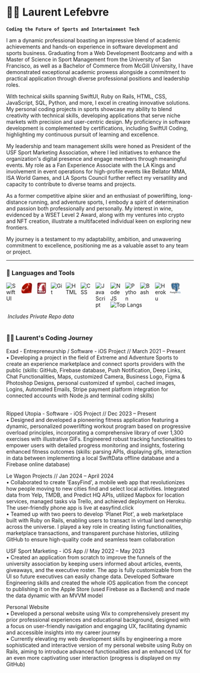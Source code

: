 # 🏋🏻 Laurent Lefebvre

**`Coding the Future of Sports and Intertainment Tech`**

I am a dynamic professional boasting an impressive blend of academic achievements and hands-on experience in software development and sports business. Graduating from a Web Development Bootcamp and with a Master of Science in Sport Management from the University of San Francisco, as well as a Bachelor of Commerce from McGill University, I have demonstrated exceptional academic prowess alongside a commitment to practical application through diverse professional positions and leadership roles.

With technical skills spanning SwiftUI, Ruby on Rails, HTML, CSS, JavaScript, SQL, Python, and more, I excel in creating innovative solutions. My personal coding projects in sports showcase my ability to blend creativity with technical skills, developing applications that serve niche markets with precision and user-centric design. My proficiency in software development is complemented by certifications, including SwiftUI Coding, highlighting my continuous pursuit of learning and excellence.

My leadership and team management skills were honed as President of the USF Sport Marketing Association, where I led initiatives to enhance the organization's digital presence and engage members through meaningful events. My role as a Fan Experience Associate with the LA Kings and involvement in event operations for high-profile events like Bellator MMA, ISA World Games, and LA Sports Council further reflect my versatility and capacity to contribute to diverse teams and projects.

As a former competitive alpine skier and an enthusiast of powerlifting, long-distance running, and adventure sports, I embody a spirit of determination and passion both professionally and personally. My interest in wine, evidenced by a WSET Level 2 Award, along with my ventures into crypto and NFT creation, illustrate a multifaceted individual keen on exploring new frontiers.

My journey is a testament to my adaptability, ambition, and unwavering commitment to excellence, positioning me as a valuable asset to any team or project.

---

### 🧰 Languages and Tools

<img align="left" alt="SwiftUI" width="30px" style="padding-right:10px;" src="https://developer.apple.com/assets/elements/icons/swiftui/swiftui-96x96_2x.png" />
<img align="left" alt="Ruby" width="30px" style="padding-right:10px;" src="https://raw.githubusercontent.com/devicons/devicon/master/icons/ruby/ruby-original.svg" />
<img align="left" alt="Rails" width="30px" style="padding-right:10px;" src="https://raw.githubusercontent.com/devicons/devicon/master/icons/rails/rails-original-wordmark.svg" />
<img align="left" alt="Git" width="30px" style="padding-right:10px;" src="https://github.githubassets.com/assets/GitHub-Mark-ea2971cee799.png" />
<img align="left" alt="HTML" width="30px" style="padding-right:10px;" src="https://cdn.jsdelivr.net/gh/devicons/devicon/icons/html5/html5-plain.svg" />
<img align="left" alt="CSS" width="30px" style="padding-right:10px;" src="https://cdn.jsdelivr.net/gh/devicons/devicon/icons/css3/css3-plain.svg" />
<img align="left" alt="JavaScript" width="30px" style="padding-right:10px;" src="https://cdn.jsdelivr.net/gh/devicons/devicon/icons/javascript/javascript-plain.svg" />
<img align="left" alt="NodeJS" width="30px" style="padding-right:10px;" src="https://cdn.jsdelivr.net/gh/devicons/devicon/icons/nodejs/nodejs-original.svg" />
<img align="left" alt="Python" width="30px" style="padding-right:10px;" src="https://cdn.jsdelivr.net/gh/devicons/devicon/icons/python/python-plain.svg" />
<img align="left" alt="Bash" width="30px" style="padding-right:10px;" src="https://cdn3.brettterpstra.com/uploads/2015/02/terminal-longshadow.png" />
<img align="left" alt="Heroku" width="30px" style="padding-right:10px;" src="https://www.vectorlogo.zone/logos/heroku/heroku-icon.svg" />
<img align="left" alt="SQL" width="30px" style="padding-right:10px;" src="https://raw.githubusercontent.com/devicons/devicon/master/icons/postgresql/postgresql-original-wordmark.svg" />
<br />
<br />

![Top Langs](https://github-readme-stats-git-master-laurent-lefebvres-projects.vercel.app/api/top-langs/?username=ldlefebvre&layout=compact&cache_seconds=0)

<p>&nbsp;<i>Includes Private Repo data</i></p>

<!--
#

### 📊 Stats

![Laurent's GitHub stats](https://github-readme-stats.vercel.app/api?username=ldlefebvre&show_icons=true&theme=gruvbox)

![GitHub Streak](https://streak-stats.demolab.com?user=ldlefebvre&theme=gruvbox&border_radius=4.5)
-->
#


<!--<details>
 <summary><h3>👨‍💻 Laurent's Coding Journey</h3></summary>
 -->
<h3>👨‍💻 Laurent's Coding Journey</h3>
Exad - Entrepreneurship / Software - iOS Project // March 2021 – Present<br>
• Developing a project in the field of Extreme and Adventure Sports to create an experience marketplace and connect sports providers with the public (skills: GitHub, Firebase database, Push Notification, Deep Links, Chat Functionalities, Maps, customized Camera, Business Logo, Figma & Photoshop Designs, personal customized sf symbol, cached images, Logins, Automated Emails, Stripe payment platform integration for connected accounts with Node.js and terminal coding skills)

<br>Ripped Utopia - Software - iOS Project // Dec 2023 – Present<br>
• Designed and developed a pioneering fitness application featuring a dynamic, personalized powerlifting workout program based on progressive overload principles, incorporating a comprehensive library of over 1,300 exercises with illustrative GIFs. Engineered robust tracking functionalities to empower users with detailed progress monitoring and insights, fostering enhanced fitness outcomes (skills: parsing APIs, displaying gifs, interaction in data between implementing a local SwiftData offline database and a Firebase online database)

Le Wagon Projects // Jan 2024 – April 2024<br>
• Collaborated to create 'EasyFind', a mobile web app that revolutionizes how people moving to new cities find and select local activities. Integrated data from Yelp, TMDB, and Predict HQ APIs, utilized Mapbox for location services, managed tasks via Trello, and achieved deployment on Heroku. The user-friendly phone app is live at easyfind.click<br>
• Teamed up with two peers to develop 'Planet Plot', a web marketplace built with Ruby on Rails, enabling users to transact in virtual land ownership across the universe. I played a key role in creating listing functionalities, marketplace transactions, and transparent purchase histories, utilizing GitHub to ensure high-quality code and seamless team collaboration

USF Sport Marketing - iOS App // May 2022 – May 2023<br>
• Created an application from scratch to improve the funnels of the university association by keeping users informed about articles, events, giveaways, and the executive roster. The app is fully customizable from the UI so future executives can easily change data. Developed Software Engineering skills and created the whole iOS application from the concept to publishing it on the Apple Store (used Firebase as a Backend) and made the data dynamic with an MVVM model

Personal Website<br>
• Developed a personal website using Wix to comprehensively present my prior professional experiences and educational background, designed with a focus on user-friendly navigation and engaging UX, facilitating dynamic and accessible insights into my career journey<br>
• Currently elevating my web development skills by engineering a more sophisticated and interactive version of my personal website using Ruby on Rails, aiming to introduce advanced functionalities and an enhanced UX for an even more captivating user interaction (progress is displayed on my GitHub)


[website]: https://lefebvrelaurent.com

